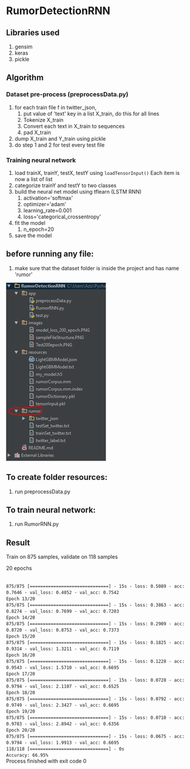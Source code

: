 # RumorDetectionRNN

## Libraries used

1. gensim
2. keras
3. pickle

## Algorithm

### Dataset pre-process (preprocessData.py)

1. for each train file f in twitter_json, 
    1. put value of 'text' key in a list X_train, do this for all lines
    2. Tokenize X_train
    3. Convert each text in X_train to sequences
    4. pad X_train
2. dump X_train and Y_train using pickle
3. do step 1 and 2 for test every test file

### Training neural network

1. load trainX, trainY, testX, testY using <code>loadTensorInput()</code> Each item is now a list of list
2. categorize trainY and testY to two classes
3. build the neural net model using tflearn (LSTM RNN)
    1. activation='softmax'
    2. optimizer='adam'
    3. learning_rate=0.001
    4. loss='categorical_crossentropy'
4. fit the model
    1. n_epoch=20
5. save the model

## before running any file:

1. make sure that the dataset folder is inside the project and has name 'rumor'

![alt tag](images/sampleFileStructure.PNG)

## To create folder resources:

1. run preprocessData.py


## To train neural network:

1. run RumorRNN.py

## Result

Train on 875 samples, validate on 118 samples

20 epochs

<code>
875/875 [==============================] - 15s - loss: 0.5089 - acc: 0.7646 - val_loss: 0.4852 - val_acc: 0.7542
Epoch 13/20
875/875 [==============================] - 15s - loss: 0.3863 - acc: 0.8274 - val_loss: 0.7699 - val_acc: 0.7203
Epoch 14/20
875/875 [==============================] - 15s - loss: 0.2909 - acc: 0.8720 - val_loss: 0.8753 - val_acc: 0.7373
Epoch 15/20
875/875 [==============================] - 15s - loss: 0.1825 - acc: 0.9314 - val_loss: 1.3211 - val_acc: 0.7119
Epoch 16/20
875/875 [==============================] - 15s - loss: 0.1228 - acc: 0.9543 - val_loss: 1.5710 - val_acc: 0.6695
Epoch 17/20
875/875 [==============================] - 15s - loss: 0.0728 - acc: 0.9794 - val_loss: 2.1107 - val_acc: 0.6525
Epoch 18/20
875/875 [==============================] - 15s - loss: 0.0792 - acc: 0.9749 - val_loss: 2.3427 - val_acc: 0.6695
Epoch 19/20
875/875 [==============================] - 15s - loss: 0.0710 - acc: 0.9783 - val_loss: 2.8942 - val_acc: 0.6356
Epoch 20/20
875/875 [==============================] - 15s - loss: 0.0675 - acc: 0.9794 - val_loss: 1.9913 - val_acc: 0.6695
118/118 [==============================] - 0s
Accuracy: 66.95%
</code>
Process finished with exit code 0
